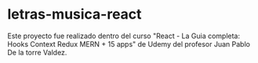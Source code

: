 # letras-musica-react
Este proyecto fue realizado dentro del curso "React - La Guia completa: Hooks Context Redux MERN + 15 apps" de Udemy del profesor Juan Pablo De la torre Valdez.
